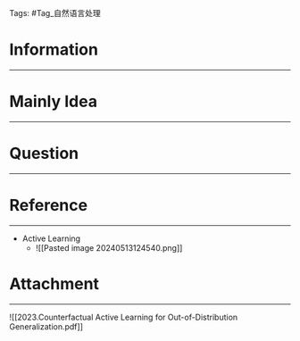 Tags: #Tag_自然语言处理 
# Information
---


# Mainly Idea
---


# Question
---


# Reference
---
- Active Learning
	- ![[Pasted image 20240513124540.png]]

# Attachment
---
![[2023.Counterfactual Active Learning for Out-of-Distribution Generalization.pdf]]